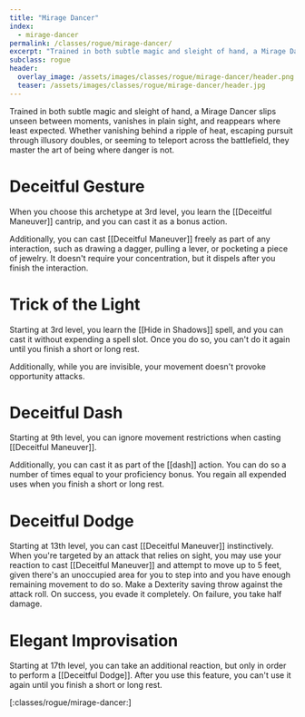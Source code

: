 ```yaml
---
title: "Mirage Dancer"
index:
  - mirage-dancer
permalink: /classes/rogue/mirage-dancer/
excerpt: "Trained in both subtle magic and sleight of hand, a Mirage Dancer slips unseen between moments, vanishes in plain sight, and reappears where least expected."
subclass: rogue
header:
  overlay_image: /assets/images/classes/rogue/mirage-dancer/header.png
  teaser: /assets/images/classes/rogue/mirage-dancer/header.jpg
---
```

Trained in both subtle magic and sleight of hand, a Mirage Dancer slips unseen between moments, vanishes in plain sight, and reappears where least expected. Whether vanishing behind a ripple of heat, escaping pursuit through illusory doubles, or seeming to teleport across the battlefield, they master the art of being where danger is not.

# Deceitful Gesture
When you choose this archetype at 3rd level, you learn the [[Deceitful Maneuver]] cantrip, and you can cast it as a bonus action.

Additionally, you can cast [[Deceitful Maneuver]] freely as part of any interaction, such as drawing a dagger, pulling a lever, or pocketing a piece of jewelry. It doesn't require your concentration, but it dispels after you finish the interaction.

# Trick of the Light
Starting at 3rd level, you learn the [[Hide in Shadows]] spell, and you can cast it without expending a spell slot. Once you do so, you can't do it again until you finish a short or long rest.

Additionally, while you are invisible, your movement doesn't provoke opportunity attacks.

# Deceitful Dash
Starting at 9th level, you can ignore movement restrictions when casting [[Deceitful Maneuver]].

Additionally, you can cast it as part of the [[dash]] action. You can do so a number of times equal to your proficiency bonus. You regain all expended uses when you finish a short or long rest.

# Deceitful Dodge
Starting at 13th level, you can cast [[Deceitful Maneuver]] instinctively. When you're targeted by an attack that relies on sight, you may use your reaction to cast [[Deceitful Maneuver]] and attempt to move up to 5 feet, given there's an unoccupied area for you to step into and you have enough remaining movement to do so. Make a Dexterity saving throw against the attack roll. On success, you evade it completely. On failure, you take half damage.

# Elegant Improvisation
Starting at 17th level, you can take an additional reaction, but only in order to perform a [[Deceitful Dodge]]. After you use this feature, you can't use it again until you finish a short or long rest.

[:classes/rogue/mirage-dancer:]
